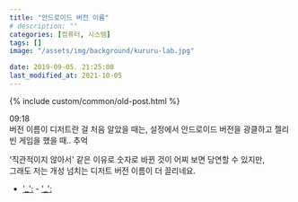 ```yaml
---
title: "안드로이드 버전 이름"
# description: ""
categories: [컴퓨터, 시스템]
tags: []
image: "/assets/img/background/kururu-lab.jpg"

date: 2019-09-05. 21:25:00
last_modified_at: 2021-10-05
---
```


{% include custom/common/old-post.html %}

09:18  
버전 이름이 디저트란 걸 처음 알았을 때는, 설정에서 안드로이드 버전을 광클하고 젤리빈 게임을 했을 때.. 추억  

'직관적이지 않아서' 같은 이유로 숫자로 바뀐 것이 어찌 보면 당연할 수 있지만,  
그래도 저는 개성 넘치는 디저트 버전 이름이 더 끌리네요.  

- ['_':](http://www.ddaily.co.kr/news/article/?no=184951)
​- ['_':](https://namu.wiki/w/%EC%95%88%EB%93%9C%EB%A1%9C%EC%9D%B4%EB%93%9C(%EC%9A%B4%EC%98%81%EC%B2%B4%EC%A0%9C)/%EB%B2%84%EC%A0%84)
